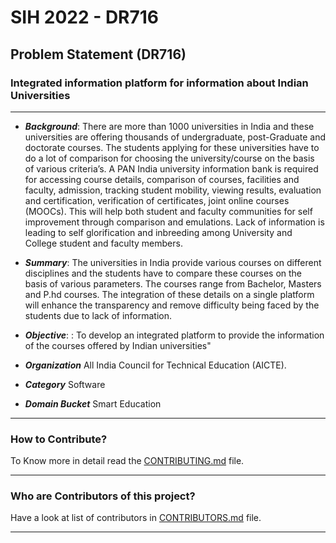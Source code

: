 # SIH 2022 - DR716

## Problem Statement (DR716)

### Integrated information platform for information about Indian Universities

---

- **_Background_**: There are more than 1000 universities in India and these universities are offering thousands of undergraduate, post-Graduate and doctorate courses. The students applying for these universities have to do a lot of comparison for choosing the university/course on the basis of various criteria’s. A PAN India university information bank is required for accessing course details, comparison of courses, facilities and faculty, admission, tracking student mobility, viewing results, evaluation and certification, verification of certificates, joint online courses (MOOCs). This will help both student and faculty communities for self improvement through comparison and emulations. Lack of information is leading to self glorification and inbreeding among University and College student and faculty members.

- **_Summary_**: The universities in India provide various courses on different disciplines and the students have to compare these courses on the basis of various parameters. The courses range from Bachelor, Masters and P.hd courses. The integration of these details on a single platform will enhance the transparency and remove difficulty being faced by the students due to lack of information.

- **_Objective_**: : To develop an integrated platform to provide the information of the courses offered by Indian universities"

- **_Organization_** All India Council for Technical Education (AICTE).

- **_Category_** Software

- **_Domain Bucket_** Smart Education

---

### How to Contribute?
To Know more in detail read the [CONTRIBUTING.md](https://github.com/Navdeepsingh4298/SIH2022-DR716/blob/main/CONTRIBUTING.md) file.

---

### Who are Contributors of this project?
Have a look at list of contributors in [CONTRIBUTORS.md](https://github.com/Navdeepsingh4298/SIH2022-DR716/blob/main/CONTRIBUTORS.md) file.

---
